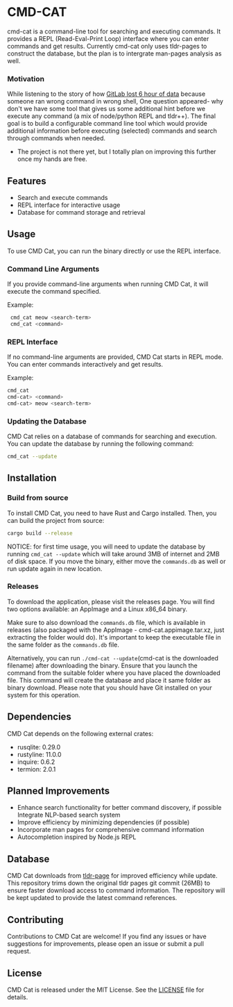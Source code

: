 # CMD-CAT

cmd-cat is a command-line tool for searching and executing commands. It provides a REPL (Read-Eval-Print Loop) interface where you can enter commands and get results. Currently cmd-cat only uses tldr-pages to construct the database, but the plan is to intergrate man-pages analysis as well.

### Motivation
While listening to the story of how [GitLab lost 6 hour of data](https://youtu.be/tLdRBsuvVKc?si=yKPc-ZKAB9J_30rp) because someone ran wrong command in wrong shell, One question appeared- why don't we have some tool that gives us some additional hint before we execute any command (a mix of node/python REPL and tldr++). The final goal is to build a configurable command line tool which would provide additional information before executing (selected) commands and search through commands when needed.
- The project is not there yet, but I totally plan on improving this further once my hands are free.

## Features

-   Search and execute commands
-   REPL interface for interactive usage
-   Database for command storage and retrieval

## Usage

To use CMD Cat, you can run the binary directly or use the REPL interface.

### Command Line Arguments

If you provide command-line arguments when running CMD Cat, it will execute the command specified.

Example:

```bash
 cmd_cat meow <search-term>
 cmd_cat <command>
```

### REPL Interface

If no command-line arguments are provided, CMD Cat starts in REPL mode. You can enter commands interactively and get results.

Example:

```bash
cmd_cat
cmd-cat> <command>
cmd-cat> meow <search-term>
```

### Updating the Database

CMD Cat relies on a database of commands for searching and execution. You can update the database by running the following command:

```bash
cmd_cat --update
```

## Installation

### Build from source

To install CMD Cat, you need to have Rust and Cargo installed. Then, you can build the project from source:

```bash
cargo build --release
```

NOTICE: for first time usage, you will need to update the database by running `cmd_cat --update` which will take around 3MB of internet and 2MB of disk space. If you move the binary, either move the `commands.db` as well or run update again in new location.

### Releases

To download the application, please visit the releases page. You will find two options available: an AppImage and a Linux x86_64 binary.

Make sure to also download the `commands.db` file, which is available in releases (also packaged with the AppImage - cmd-cat.appimage.tar.xz, just extracting the folder would do). It's important to keep the executable file in the same folder as the `commands.db` file.

Alternatively, you can run `./cmd-cat --update`(cmd-cat is the downloaded filename) after downloading the binary. Ensure that you launch the command from the suitable folder where you have placed the downloaded file. This command will create the database and place it same folder as binary download. Please note that you should have Git installed on your system for this operation.

## Dependencies

CMD Cat depends on the following external crates:

-   rusqlite: 0.29.0
-   rustyline: 11.0.0
-   inquire: 0.6.2
-   termion: 2.0.1

## Planned Improvements

-   Enhance search functionality for better command discovery, if possible Integrate NLP-based search system
-   Improve efficiency by minimizing dependencies (if possible)
-   Incorporate man pages for comprehensive command information
-   Autocompletion inspired by Node.js REPL

## Database

CMD Cat downloads from [tldr-page](https://github.com/snh1999/tldr-page) for improved efficiency while update. This repository trims down the original tldr pages git commit (26MB) to ensure faster download access to command information. The repository will be kept updated to provide the latest command references.

## Contributing

Contributions to CMD Cat are welcome! If you find any issues or have suggestions for improvements, please open an issue or submit a pull request.

## License

CMD Cat is released under the MIT License. See the [LICENSE](LICENSE) file for details.
